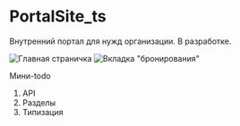 # PortalSite_ts

Внутренний портал для нужд организации. В разработке.  

![Главная страничка](https://i.ibb.co/SNtkMnZ/image.png)
![Вкладка "бронирования"](https://i.ibb.co/fQjJhQC/image.png)


Мини-todo  
1) API
2) Разделы  
3) Типизация  
